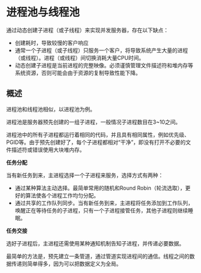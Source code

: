 # 进程池与线程池

通过动态创建子进程（或子线程）来实现并发服务器，存在以下缺点：

- 创建耗时，导致较慢的客户响应
- 通常一个子进程（或子线程）只服务一个客户，将导致系统产生大量的进程（或线程）。进程（或线程）间切换消耗大量CPU时间。
- 动态创建子进程是当前进程的完整映像。必须谨慎管理文件描述符和堆内存等系统资源，否则可能会由于资源的复制导致性能下降。

## 概述

进程池和线程池相似，以进程池为例。

进程池是服务器预先创建的一组子进程，一般情况子进程数目在3~10之间。

进程池中的所有子进程都运行着相同的代码，并且具有相同属性，例如优先级、PGID等。由于预先创建好了，每个子进程都相对“干净”，即没有打开不必要的文件描述符或错误使用大块堆内存。

**任务分配**

当有新任务到来，主进程选择一个子进程来服务，选择方式有两种：
- 通过某种算法主动选择。最简单常用的随机和Round Robin（轮流选取），更好的算法使各个进程工作均匀分配。
- 通过共享的工作队列同步。当有新任务到来，主进程将任务添加到工作队列，唤醒正在等待任务的子进程，只有一个子进程接管任务，其他子进程则继续睡眠。

**任务交接**

选好子进程后，主进程还需使用某种通知机制告知子进程，并传递必要数据。

最简单的方法是，预先建立一条管道，通过管道实现进程间的通信。线程之间的数据传递则简单得多，因为可以把数据定义为全局。
